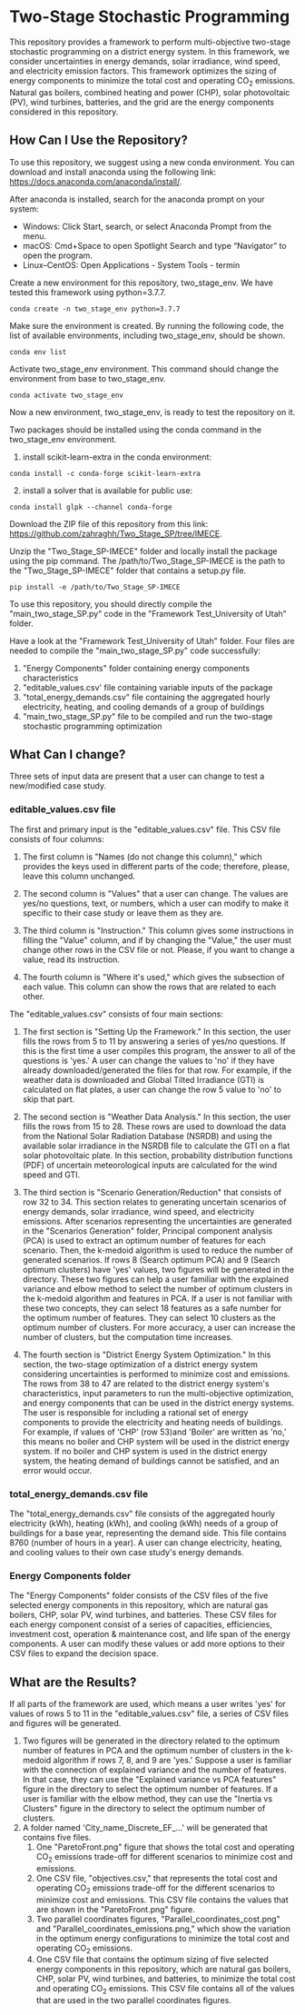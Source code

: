 # Two-Stage Stochastic Programming
This repository provides a framework to perform multi-objective two-stage stochastic programming on a district energy system. In this framework, we consider uncertainties in energy demands, solar irradiance, wind speed, and electricity emission factors. This framework optimizes the sizing of energy components to minimize the total cost and operating CO<sub>2</sub> emissions. Natural gas boilers, combined heating and power (CHP), solar photovoltaic (PV), wind turbines, batteries, and the grid are the energy components considered in this repository. 

## How Can I Use the Repository?
To use this repository, we suggest using a new conda environment. You can download and install anaconda using the following link: https://docs.anaconda.com/anaconda/install/.

After anaconda is installed, search for the anaconda prompt on your system:
- Windows: Click Start, search, or select Anaconda Prompt from the menu.
- macOS: Cmd+Space to open Spotlight Search and type “Navigator” to open the program.
- Linux–CentOS: Open Applications - System Tools - termin
    
Create a new environment for this repository, two_stage_env. We have tested this framework using python=3.7.7.
```
conda create -n two_stage_env python=3.7.7
```

Make sure the environment is created. By running the following code, the list of available environments, including two_stage_env, should be shown.
```
conda env list
```
Activate two_stage_env environment. This command should change the environment from base to two_stage_env.
```
conda activate two_stage_env
```
Now a new environment, two_stage_env, is ready to test the repository on it. 

Two packages should be installed using the conda command in the two_stage_env environment.

1. install scikit-learn-extra in the conda environment:
```
conda install -c conda-forge scikit-learn-extra
```
2. install a solver that is available for public use:
```
conda install glpk --channel conda-forge
```

Download the ZIP file of this repository from this link: https://github.com/zahraghh/Two_Stage_SP/tree/IMECE.

Unzip the "Two_Stage_SP-IMECE" folder and locally install the package using the pip command. The /path/to/Two_Stage_SP-IMECE is the path to the "Two_Stage_SP-IMECE" folder that contains a setup.py file. 
```
pip install -e /path/to/Two_Stage_SP-IMECE
```

To use this repository, you should directly compile the "main_two_stage_SP.py" code in the "Framework Test_University of Utah" folder.

Have a look at the "Framework Test_University of Utah" folder. Four files are needed to compile the "main_two_stage_SP.py" code successfully:
1. "Energy Components" folder containing energy components characteristics
2. "editable_values.csv' file containing variable inputs of the package
3. "total_energy_demands.csv" file containing the aggregated hourly electricity, heating, and cooling demands of a group of buildings
4. "main_two_stage_SP.py" file to be compiled and run the two-stage stochastic programming optimization

## What Can I change?
Three sets of input data are present that a user can change to test a new/modified case study.

### editable_values.csv file
The first and primary input is the "editable_values.csv" file. This CSV file consists of four columns: 

1. The first column is "Names (do not change this column)," which provides the keys used in different parts of the code; therefore, please, leave this column unchanged. 

2. The second column is "Values" that a user can change. The values are yes/no questions, text, or numbers, which a user can modify to make it specific to their case study or leave them as they are. 

3. The third column is "Instruction." This column gives some instructions in filling the "Value" column, and if by changing the "Value," the user must change other rows in the CSV file or not. Please, if you want to change a value, read its instruction. 

4. The fourth column is "Where it's used," which gives the subsection of each value. This column can show the rows that are related to each other. 

The "editable_values.csv" consists of four main sections: 
1. The first section is "Setting Up the Framework." In this section, the user fills the rows from 5 to 11 by answering a series of yes/no questions. If this is the first time a user compiles this program, the answer to all of the questions is 'yes.' A user can change the values to 'no' if they have already downloaded/generated the files for that row. For example, if the weather data is downloaded and Global Tilted Irradiance (GTI) is calculated on flat plates, a user can change the row 5 value to 'no' to skip that part. 

2. The second section is "Weather Data Analysis." In this section, the user fills the rows from 15 to 28. These rows are used to download the data from the National Solar Radiation Database (NSRDB) and using the available solar irradiance in the NSRDB file to calculate the GTI on a flat solar photovoltaic plate. In this section, probability distribution functions (PDF) of uncertain meteorological inputs are calculated for the wind speed and GTI.

3. The third section is "Scenario Generation/Reduction" that consists of row 32 to 34. This section relates to generating uncertain scenarios of energy demands, solar irradiance, wind speed, and electricity emissions. After scenarios representing the uncertainties are generated in the "Scenarios Generation" folder, Principal component analysis (PCA) is used to extract an optimum number of features for each scenario. Then, the k-medoid algorithm is used to reduce the number of generated scenarios. If rows 8 (Search optimum PCA) and 9 (Search optimum clusters) have 'yes' values, two figures will be generated in the directory. These two figures can help a user familiar with the explained variance and elbow method to select the number of optimum clusters in the k-medoid algorithm and features in PCA. If a user is not familiar with these two concepts, they can select 18 features as a safe number for the optimum number of features. They can select 10 clusters as the optimum number of clusters. For more accuracy, a user can increase the number of clusters, but the computation time increases.

4. The fourth section is "District Energy System Optimization." In this section, the two-stage optimization of a district energy system considering uncertainties is performed to minimize cost and emissions. The rows from 38 to 47 are related to the district energy system's characteristics, input parameters to run the multi-objective optimization, and energy components that can be used in the district energy systems. The user is responsible for including a rational set of energy components to provide the electricity and heating needs of buildings. For example, if values of 'CHP' (row 53)and 'Boiler' are written as 'no,' this means no boiler and CHP system will be used in the district energy system. If no boiler and CHP system is used in the district energy system, the heating demand of buildings cannot be satisfied, and an error would occur.

### total_energy_demands.csv file
The "total_energy_demands.csv" file consists of the aggregated hourly electricity (kWh), heating (kWh), and cooling (kWh) needs of a group of buildings for a base year, representing the demand side. This file contains 8760 (number of hours in a year). A user can change electricity, heating, and cooling values to their own case study's energy demands. 

### Energy Components folder
The "Energy Components" folder consists of the CSV files of the five selected energy components in this repository, which are natural gas boilers, CHP, solar PV, wind turbines, and batteries. These CSV files for each energy component consist of a series of capacities, efficiencies, investment cost, operation & maintenance cost, and life span of the energy components. A user can modify these values or add more options to their CSV files to expand the decision space. 

## What are the Results?
If all parts of the framework are used, which means a user writes 'yes' for values of rows 5 to 11 in the "editable_values.csv" file, a series of CSV files and figures will be generated.
1. Two figures will be generated in the directory related to the optimum number of features in PCA and the optimum number of clusters in the k-medoid algorithm if rows 7, 8, and 9 are 'yes.' 
Suppose a user is familiar with the connection of explained variance and the number of features. In that case, they can use the "Explained variance vs PCA features" figure in the directory to select the optimum number of features. If a user is familiar with the elbow method, they can use the "Inertia vs Clusters" figure in the directory to select the optimum number of clusters. 
2. A folder named 'City_name_Discrete_EF_...' will be generated that contains five files. 
    1. One "ParetoFront.png" figure that shows the total cost and operating CO<sub>2</sub> emissions trade-off for different scenarios to minimize cost and emissions. 
    2. One CSV file, "objectives.csv," that represents the total cost and operating CO<sub>2</sub> emissions trade-off for the different scenarios to minimize cost and emissions. This CSV file contains the values that are shown in the "ParetoFront.png" figure. 
    3. Two parallel coordinates figures, "Parallel_coordinates_cost.png" and "Parallel_coordinates_emissions.png," which show the variation in the optimum energy configurations to minimize the total cost and operating CO<sub>2</sub> emissions. 
    4. One CSV file that contains the optimum sizing of five selected energy components in this repository, which are natural gas boilers, CHP, solar PV, wind turbines, and batteries, to minimize the total cost and operating CO<sub>2</sub> emissions. 
This CSV file contains all of the values that are used in the two parallel coordinates figures.

